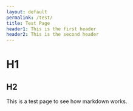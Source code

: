 ```yaml
---
layout: default
permalink: /test/
title: Test Page
header1: This is the first header
header2: This is the second header
---
```


# H1
## H2

This is a test page to see how markdown works.
